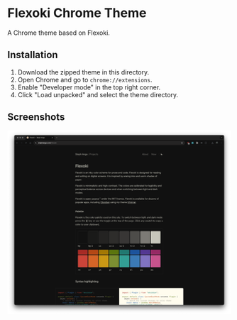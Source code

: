# Flexoki Chrome Theme
A Chrome theme based on Flexoki.

## Installation
1. Download the zipped theme in this directory.
2. Open Chrome and go to `chrome://extensions`.
3. Enable "Developer mode" in the top right corner.
4. Click "Load unpacked" and select the theme directory.

## Screenshots
![Flexoki Chrome Theme](./screenshot.png)
